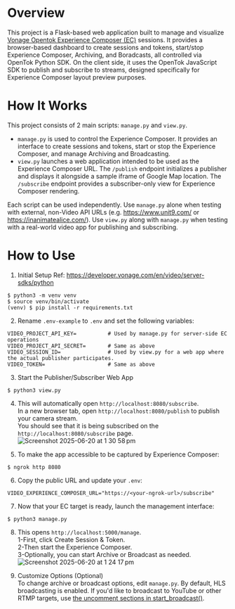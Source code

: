 Overview
======================
This project is a Flask-based web application built to manage and visualize [Vonage Opentok Experience Composer (EC)](https://tokbox.com/developer/guides/experience-composer/) sessions. It provides a browser-based dashboard to create sessions and tokens, start/stop Experience Composer, Archiving, and Boradcasts, all controlled via OpenTok Python SDK. On the client side, it uses the OpenTok JavaScript SDK to publish and subscribe to streams, designed specifically for Experience Composer layout preview purposes.

How It Works
======================
This project consists of 2 main scripts: `manage.py` and `view.py`.  

- `manage.py` is used to control the Experience Composer. It provides an interface to create sessions and tokens, start or stop the Experience Composer, and manage Archiving and Broadcasting.  
- `view.py` launches a web application intended to be used as the Experience Composer URL. The `/publish` endpoint initializes a publisher and displays it alongside a sample iframe of Google Map location. The `/subscribe` endpoint provides a subscriber-only view for Experience Composer rendering.  

Each script can be used independently. Use `manage.py` alone when testing with external, non-Video API URLs (e.g. https://www.unit9.com/ or https://inanimatealice.com/). Use `view.py` along with `manage.py` when testing with a real-world video app for publishing and subscribing. 

How to Use
======================
1. Initial Setup Ref: https://developer.vonage.com/en/video/server-sdks/python
```
$ python3 -m venv venv  
$ source venv/bin/activate  
(venv) $ pip install -r requirements.txt
```
2. Rename `.env-example` to `.env` and set the following variables:
```
VIDEO_PROJECT_API_KEY=          # Used by manage.py for server-side EC operations
VIDEO_PROJECT_API_SECRET=       # Same as above
VIDEO_SESSION_ID=               # Used by view.py for a web app where the actual publisher participates.
VIDEO_TOKEN=                    # Same as above
```

3. Start the Publisher/Subscriber Web App  
```
$ python3 view.py
```

4. This will automatically open `http://localhost:8080/subscribe`.  
In a new browser tab, open `http://localhost:8080/publish` to publish your camera stream.  
You should see that it is being subscribed on the `http://localhost:8080/subscribe` page.  
![Screenshot 2025-06-20 at 1 30 58 pm](https://github.com/user-attachments/assets/2af196a2-3260-42ae-838c-9b30721fee40)



5. To make the app accessible to be captured by Experience Composer:  
```
$ ngrok http 8080
```

6. Copy the public URL and update your `.env`:  
```
VIDEO_EXPERIENCE_COMPOSER_URL="https://<your-ngrok-url>/subscribe"
```

7. Now that your EC target is ready, launch the management interface:  
```
$ python3 manage.py
```

8. This opens `http://localhost:5000/manage`.  
1-First, click Create Session & Token.  
2-Then start the Experience Composer.  
3-Optionally, you can start Archive or Broadcast as needed.
![Screenshot 2025-06-20 at 1 24 17 pm](https://github.com/user-attachments/assets/79cb6782-16f7-4392-8813-5883dbd28ec1)




9. Customize Options (Optional)  
To change archive or broadcast options, edit `manage.py`. By default, HLS broadcasting is enabled. If you'd like to broadcast to YouTube or other RTMP targets, use [the uncomment sections in start_broadcast()](https://github.com/ydumburs/opentok-experience-composer/blob/main/manage.py#L123).  
